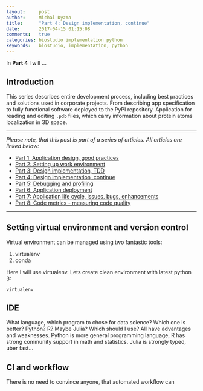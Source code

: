 ```yaml
---
layout:     post
author:     Michal Dyzma
title:      "Part 4: Design implementation, continue"
date:       2017-04-15 01:15:08
comments:   true
categories: biostudio implementation python
keywords:   biostudio, implementation, python
---
```


In __Part 4__ I will ...


## Introduction

This series describes entire development process, including best practices and solutions used in corporate projects. From describing  app specification to fully functional software deployed to the PyPI repository. Application for reading and editing ```.pdb``` files, which carry information about protein atoms localization in 3D space.

-----
_Please note, that this post is part of a series of articles. All articles are linked below:_

* [Part 1: Application design, good practices]({{site.url}}/2017/04/12/part1-biostudio-application-design/)
* [Part 2: Setting up work environment]({{site.url}}/2017/04/13/part2-biostudio-setting-up-environment/)
* [Part 3: Design implementation, TDD]({{site.url}}/2017/04/14/part3-biostudio-design-implementation-tdd/)
* [Part 4: Design implementation, continue]({{site.url}}/2017/04/15/part4-biostudio-design-implementation-continue/)
* [Part 5: Debugging and profiling]({{site.url}}/2017/04/16/part5-biostudio-debugging-and-profiling/)
* [Part 6: Application deployment]({{site.url}}/2017/04/17/part6-biostudio-application-deployment/)
* [Part 7: Application life cycle, issues, bugs, enhancements]({{site.url}}/2017/04/18/part7-biostudio-application-lifecycle/)
* [Part 8: Code metrics - measuring code quality]({{site.url}}/2017/04/19/part8-biostudio-code-metrics/)

----

## Setting virtual environment and version control



Virtual environment can be managed using two fantastic tools:

1) virtualenv
2) conda

Here I will use virtualenv. Lets create clean environment with latest python 3:

```virtualenv ```

## IDE

What language, which program to chose for data science? Which one is better? Python? R? Maybe Julia? Which should I use? All have advantages and weaknesses. Python is more general programming language, R has strong community support in math and statistics. Julia is strongly typed, uber fast...


## CI and workflow

There is no need to convince anyone, that automated workflow can 
